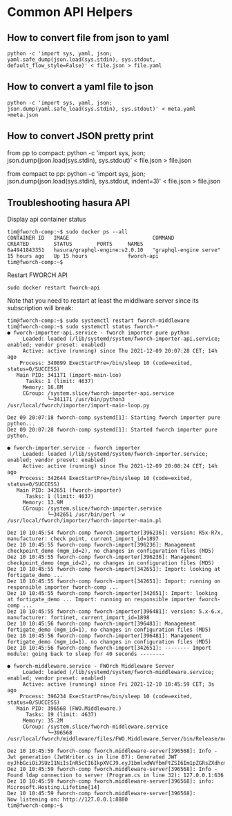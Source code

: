 # Common API Helpers

## How to convert file from json to yaml

    python -c 'import sys, yaml, json; yaml.safe_dump(json.load(sys.stdin), sys.stdout, default_flow_style=False)' < file.json > file.yaml

## How to convert a yaml file to json

    python -c 'import sys, yaml, json; json.dump(yaml.safe_load(sys.stdin), sys.stdout)' < meta.yaml >meta.json

## How to convert JSON pretty print

from pp to compact:
    python -c 'import sys, json; json.dump(json.load(sys.stdin), sys.stdout)' < file.json > file.json

from compact to pp:
    python -c 'import sys, json; json.dump(json.load(sys.stdin), sys.stdout, indent=3)' < file.json > file.json

## Troubleshooting hasura API

Display api container status

    tim@fworch-comp:~$ sudo docker ps --all
    CONTAINER ID   IMAGE                           COMMAND                  CREATED        STATUS        PORTS     NAMES
    6a4941843351   hasura/graphql-engine:v2.0.10   "graphql-engine serve"   15 hours ago   Up 15 hours             fworch-api
    tim@fworch-comp:~$ 

Restart FWORCH API

    sudo docker restart fworch-api

Note that you need to restart at least the middlware server since its subscription will break:

```console
tim@fworch-comp:~$ sudo systemctl restart fworch-middleware
tim@fworch-comp:~$ sudo systemctl status fworch-*
● fworch-importer-api.service - fworch importer pure python
     Loaded: loaded (/lib/systemd/system/fworch-importer-api.service; enabled; vendor preset: enabled)
     Active: active (running) since Thu 2021-12-09 20:07:28 CET; 14h ago
    Process: 340899 ExecStartPre=/bin/sleep 10 (code=exited, status=0/SUCCESS)
   Main PID: 341171 (import-main-loo)
      Tasks: 1 (limit: 4637)
     Memory: 16.8M
     CGroup: /system.slice/fworch-importer-api.service
             └─341171 /usr/bin/python3 /usr/local/fworch/importer/import-main-loop.py

Dez 09 20:07:18 fworch-comp systemd[1]: Starting fworch importer pure python...
Dez 09 20:07:28 fworch-comp systemd[1]: Started fworch importer pure python.

● fworch-importer.service - fworch importer
     Loaded: loaded (/lib/systemd/system/fworch-importer.service; enabled; vendor preset: enabled)
     Active: active (running) since Thu 2021-12-09 20:08:24 CET; 14h ago
    Process: 342644 ExecStartPre=/bin/sleep 10 (code=exited, status=0/SUCCESS)
   Main PID: 342651 (fworch-importer)
      Tasks: 1 (limit: 4637)
     Memory: 13.9M
     CGroup: /system.slice/fworch-importer.service
             └─342651 /usr/bin/perl -w /usr/local/fworch/importer/fworch-importer-main.pl

Dez 10 10:45:54 fworch-comp fworch-importer[396236]: version: R5x-R7x, manufacturer: check point, current_import_id=1897
Dez 10 10:45:55 fworch-comp fworch-import[396236]: Management checkpoint_demo (mgm_id=2), no changes in configuration files (MD5)
Dez 10 10:45:55 fworch-comp fworch-importer[396236]: Management checkpoint_demo (mgm_id=2), no changes in configuration files (MD5)
Dez 10 10:45:55 fworch-comp fworch-import[342651]: Import: looking at fortigate_demo ...
Dez 10 10:45:55 fworch-comp fworch-import[342651]: Import: running on responsible importer fworch-comp ...
Dez 10 10:45:55 fworch-comp fworch-importer[342651]: Import: looking at fortigate_demo ... Import: running on responsible importer fworch-comp ...
Dez 10 10:45:55 fworch-comp fworch-importer[396481]: version: 5.x-6.x, manufacturer: fortinet, current_import_id=1898
Dez 10 10:45:56 fworch-comp fworch-import[396481]: Management fortigate_demo (mgm_id=1), no changes in configuration files (MD5)
Dez 10 10:45:56 fworch-comp fworch-importer[396481]: Management fortigate_demo (mgm_id=1), no changes in configuration files (MD5)
Dez 10 10:45:56 fworch-comp fworch-import[342651]: -------- Import module: going back to sleep for 40 seconds --------

● fworch-middleware.service - FWOrch Middleware Server
     Loaded: loaded (/lib/systemd/system/fworch-middleware.service; enabled; vendor preset: enabled)
     Active: active (running) since Fri 2021-12-10 10:45:59 CET; 3s ago
    Process: 396234 ExecStartPre=/bin/sleep 10 (code=exited, status=0/SUCCESS)
   Main PID: 396568 (FWO.Middleware.)
      Tasks: 19 (limit: 4637)
     Memory: 35.2M
     CGroup: /system.slice/fworch-middleware.service
             └─396568 /usr/local/fworch/middleware/files/FWO.Middleware.Server/bin/Release/net8.0/FWO.Middleware.Server

Dez 10 10:45:59 fworch-comp fworch.middleware-server[396568]: Info - Jwt generation (JwtWriter.cs in line 87): Generated JWT eyJhbGciOiJSUzI1NiIsInR5cCI6IkpXVCJ9.eyJ1bmlxdWVfbmFtZSI6Im1pZGRsZXdhcmU>
Dez 10 10:45:59 fworch-comp fworch.middleware-server[396568]: Info - Found ldap connection to server (Program.cs in line 32): 127.0.0.1:636
Dez 10 10:45:59 fworch-comp fworch.middleware-server[396568]: info: Microsoft.Hosting.Lifetime[14]
Dez 10 10:45:59 fworch-comp fworch.middleware-server[396568]:       Now listening on: http://127.0.0.1:8880
tim@fworch-comp:~$ 
```